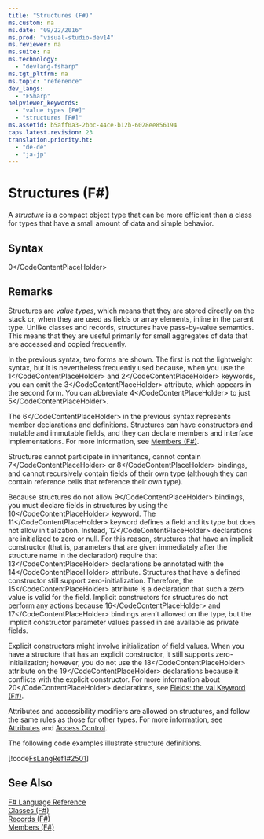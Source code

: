 ```yaml
---
title: "Structures (F#)"
ms.custom: na
ms.date: "09/22/2016"
ms.prod: "visual-studio-dev14"
ms.reviewer: na
ms.suite: na
ms.technology: 
  - "devlang-fsharp"
ms.tgt_pltfrm: na
ms.topic: "reference"
dev_langs: 
  - "FSharp"
helpviewer_keywords: 
  - "value types [F#]"
  - "structures [F#]"
ms.assetid: b5aff0a3-2bbc-44ce-b12b-6028ee856194
caps.latest.revision: 23
translation.priority.ht: 
  - "de-de"
  - "ja-jp"
---
```

# Structures (F#)
A *structure* is a compact object type that can be more efficient than a class for types that have a small amount of data and simple behavior.  
  
## Syntax  
  
<CodeContentPlaceHolder>0\</CodeContentPlaceHolder>  
## Remarks  
 Structures are *value types*, which means that they are stored directly on the stack or, when they are used as fields or array elements, inline in the parent type. Unlike classes and records, structures have pass-by-value semantics. This means that they are useful primarily for small aggregates of data that are accessed and copied frequently.  
  
 In the previous syntax, two forms are shown. The first is not the lightweight syntax, but it is nevertheless frequently used because, when you use the <CodeContentPlaceHolder>1\</CodeContentPlaceHolder> and <CodeContentPlaceHolder>2\</CodeContentPlaceHolder> keywords, you can omit the <CodeContentPlaceHolder>3\</CodeContentPlaceHolder> attribute, which appears in the second form. You can abbreviate <CodeContentPlaceHolder>4\</CodeContentPlaceHolder> to just <CodeContentPlaceHolder>5\</CodeContentPlaceHolder>.  
  
 The <CodeContentPlaceHolder>6\</CodeContentPlaceHolder> in the previous syntax represents member declarations and definitions. Structures can have constructors and mutable and immutable fields, and they can declare members and interface implementations. For more information, see [Members (F#)](../vs140/members--fsharp-.md).  
  
 Structures cannot participate in inheritance, cannot contain <CodeContentPlaceHolder>7\</CodeContentPlaceHolder> or <CodeContentPlaceHolder>8\</CodeContentPlaceHolder> bindings, and cannot recursively contain fields of their own type (although they can contain reference cells that reference their own type).  
  
 Because structures do not allow <CodeContentPlaceHolder>9\</CodeContentPlaceHolder> bindings, you must declare fields in structures by using the <CodeContentPlaceHolder>10\</CodeContentPlaceHolder> keyword. The <CodeContentPlaceHolder>11\</CodeContentPlaceHolder> keyword defines a field and its type but does not allow initialization. Instead, <CodeContentPlaceHolder>12\</CodeContentPlaceHolder> declarations are initialized to zero or null. For this reason, structures that have an implicit constructor (that is, parameters that are given immediately after the structure name in the declaration) require that <CodeContentPlaceHolder>13\</CodeContentPlaceHolder> declarations be annotated with the <CodeContentPlaceHolder>14\</CodeContentPlaceHolder> attribute. Structures that have a defined constructor still support zero-initialization. Therefore, the <CodeContentPlaceHolder>15\</CodeContentPlaceHolder> attribute is a declaration that such a zero value is valid for the field. Implicit constructors for structures do not perform any actions because <CodeContentPlaceHolder>16\</CodeContentPlaceHolder> and <CodeContentPlaceHolder>17\</CodeContentPlaceHolder> bindings aren’t allowed on the type, but the implicit constructor parameter values passed in are available as private fields.  
  
 Explicit constructors might involve initialization of field values. When you have a structure that has an explicit constructor, it still supports zero-initialization; however, you do not use the <CodeContentPlaceHolder>18\</CodeContentPlaceHolder> attribute on the <CodeContentPlaceHolder>19\</CodeContentPlaceHolder> declarations because it conflicts with the explicit constructor. For more information about <CodeContentPlaceHolder>20\</CodeContentPlaceHolder> declarations, see [Fields: the val Keyword (F#)](../vs140/explicit-fields--the-val-keyword--fsharp-.md).  
  
 Attributes and accessibility modifiers are allowed on structures, and follow the same rules as those for other types. For more information, see [Attributes](../vs140/attributes--fsharp-.md) and [Access Control](../vs140/access-control--fsharp-.md).  
  
 The following code examples illustrate structure definitions.  
  
 [!code[FsLangRef1#2501](../vs140/codesnippet/FSharp/structures--fsharp-_1.fs)]  
  
## See Also  
 [F# Language Reference](../vs140/fsharp-language-reference.md)   
 [Classes (F#)](../vs140/classes--fsharp-.md)   
 [Records (F#)](../vs140/records--fsharp-.md)   
 [Members (F#)](../vs140/members--fsharp-.md)